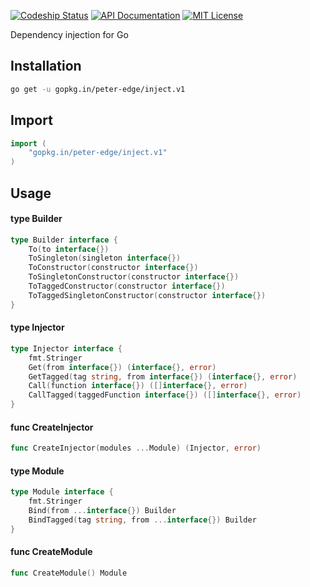 [![Codeship Status](http://img.shields.io/codeship/34b974b0-6dfa-0132-51b4-66f2bf861e14/master.svg?style=flat-square)](https://codeship.com/projects/54288)
[![API Documentation](http://img.shields.io/badge/api-Godoc-blue.svg?style=flat-square)](https://godoc.org/github.com/peter-edge/inject)
[![MIT License](http://img.shields.io/badge/license-MIT-blue.svg?style=flat-square)](https://github.com/peter-edge/inject/blob/master/LICENSE)

Dependency injection for Go

## Installation
```bash
go get -u gopkg.in/peter-edge/inject.v1
```

## Import
```go
import (
    "gopkg.in/peter-edge/inject.v1"
)
```

## Usage

#### type Builder

```go
type Builder interface {
	To(to interface{})
	ToSingleton(singleton interface{})
	ToConstructor(constructor interface{})
	ToSingletonConstructor(constructor interface{})
	ToTaggedConstructor(constructor interface{})
	ToTaggedSingletonConstructor(constructor interface{})
}
```


#### type Injector

```go
type Injector interface {
	fmt.Stringer
	Get(from interface{}) (interface{}, error)
	GetTagged(tag string, from interface{}) (interface{}, error)
	Call(function interface{}) ([]interface{}, error)
	CallTagged(taggedFunction interface{}) ([]interface{}, error)
}
```


#### func  CreateInjector

```go
func CreateInjector(modules ...Module) (Injector, error)
```

#### type Module

```go
type Module interface {
	fmt.Stringer
	Bind(from ...interface{}) Builder
	BindTagged(tag string, from ...interface{}) Builder
}
```


#### func  CreateModule

```go
func CreateModule() Module
```
